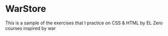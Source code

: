 # WarStore
This is a sample of the exercises that I practice on CSS &amp; HTML by EL Zero courses inspired by war
